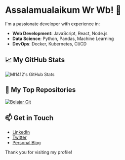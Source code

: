 # Assalamualaikum Wr Wb! 👋

I'm a passionate developer with experience in:

- **Web Development**: JavaScript, React, Node.js
- **Data Science**: Python, Pandas, Machine Learning
- **DevOps**: Docker, Kubernetes, CI/CD

## 📈 My GitHub Stats

![MI1412's GitHub Stats](https://github-readme-stats.vercel.app/api?username=mi1412&show_icons=true&hide_title=true)

## 🌟 My Top Repositories

[![Belajar Git](https://github-readme-stats.vercel.app/api/pin/?username=johnsmith&repo=repo-name)](https://github.com/johnsmith/repo-name)

## 📫 Get in Touch

- [LinkedIn](https://www.linkedin.com/in/johnsmith)
- [Twitter](https://twitter.com/johnsmith)
- [Personal Blog](https://johnsmith.dev)

Thank you for visiting my profile!
